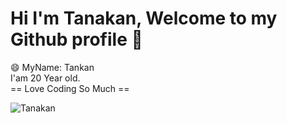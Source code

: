 <h1>Hi I'm Tanakan, Welcome to my Github profile 👋 </h1>

😄 MyName: Tankan <br>
I'am 20 Year old. <br>
== Love Coding So Much == <br>

![Tanakan](https://i.pinimg.com/564x/07/ea/bf/07eabf9a86c80afc2c8656113ad2cf1b.jpg)
<!--
**baadnk7777777/baadnk7777777** is a ✨ _special_ ✨ repository because its `README.md` (this file) appears on your GitHub profile.

Here are some ideas to get you started:

- 🔭 I’m currently working on ...
- 🌱 I’m currently learning ...
- 👯 I’m looking to collaborate on ...
- 🤔 I’m looking for help with ...
- 💬 Ask me about ...
- 📫 How to reach me: ...
- 😄 Pronouns: ...
- ⚡ Fun fact: ...
-->
